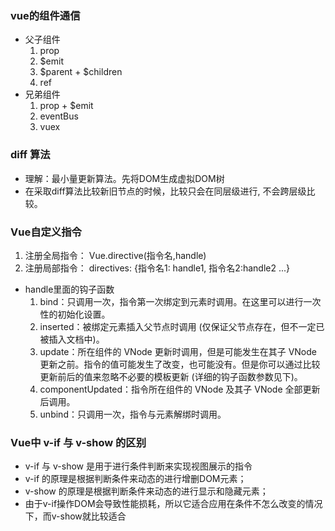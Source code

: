 ### vue的组件通信 ###
- 父子组件
  1. prop
  2. $emit
  3. $parent + $children
  4. ref
- 兄弟组件
  1. prop + $emit
  2. eventBus
  3. vuex


### diff 算法 ###
- 理解：最小量更新算法。先将DOM生成虚拟DOM树
- 在采取diff算法比较新旧节点的时候，比较只会在同层级进行, 不会跨层级比较。


### Vue自定义指令 ###
1. 注册全局指令： Vue.directive(指令名,handle)
2. 注册局部指令： directives: {指令名1: handle1, 指令名2:handle2 ...}
- handle里面的钩子函数
  1. bind：只调用一次，指令第一次绑定到元素时调用。在这里可以进行一次性的初始化设置。
  2. inserted：被绑定元素插入父节点时调用 (仅保证父节点存在，但不一定已被插入文档中)。
  3. update：所在组件的 VNode 更新时调用，但是可能发生在其子 VNode 更新之前。指令的值可能发生了改变，也可能没有。但是你可以通过比较更新前后的值来忽略不必要的模板更新 (详细的钩子函数参数见下)。
  4. componentUpdated：指令所在组件的 VNode 及其子 VNode 全部更新后调用。
  5. unbind：只调用一次，指令与元素解绑时调用。


### Vue中 v-if 与 v-show 的区别 ###
- v-if 与 v-show 是用于进行条件判断来实现视图展示的指令
- v-if 的原理是根据判断条件来动态的进行增删DOM元素；
- v-show 的原理是根据判断条件来动态的进行显示和隐藏元素；
- 由于v-if操作DOM会导致性能损耗，所以它适合应用在条件不怎么改变的情况下，而v-show就比较适合